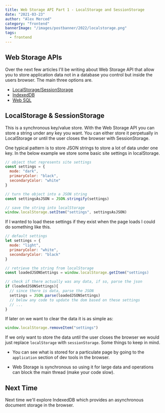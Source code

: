 ```yaml
---
title: Web Storage API Part 1 - LocalStorage and SessionStorage
date: "2021-03-23"
author: "Alex Merced"
category: "frontend"
bannerImage: "/images/postbanner/2022/localstorage.png"
tags:
  - frontend
---
```


## Web Storage APIs

Over the next few articles I'll be writing about Web Storage API that allow you to store application data not in a database you control but inside the users browser.  The main three options are.

- [LocalStorage/SessionStorage](https://developer.mozilla.org/en-US/docs/Web/API/Web_Storage_API)
- [IndexedDB](https://developer.mozilla.org/en-US/docs/Web/API/IndexedDB_API)
- [Web SQL](https://www.geeksforgeeks.org/what-is-web-sql/)

## LocalStorage & SessionStorage

This is a synchronous key/value store. With the Web Storage API you can store a string under any key you want. You can either store it perpetually in LocalStorage or until the user closes the browser with SessionStorage.

One typical pattern is to store JSON strings to store a lot of data under one key. In the below example we store some basic site settings in localStorage.

```js
// object that represents site settings
const settings = {
  mode: "dark",
  primaryColor: "black",
  secondaryColor: "white"
}

// turn the object into a JSON string
const settingsAsJSON = JSON.stringify(settings)

// save the string into localStorage
window.localStorage.setItem("settings", settingsAsJSON)
```
If I wanted to load these settings if they exist when the page loads I could do something like this.

```js
// default settings
let settings = {
  mode: "light",
  primaryColor: "white",
  secondaryColor: "black"
}

// retrieve the string from localStorage
const loadedJSONSettings = window.localStorage.getItem("settings)

// check if there actually was any data, if so, parse the json
if (loadedJSONSettings){
  // since there is data, parse the JSON
  settings = JSON.parse(loadedJSONSettings)
  // below any code to update the dom based on these settings
  // ...
}

```

If later on we want to clear the data it is as simple as:

```js
window.localStorage.removeItem("settings")
```

If we only want to store the data until the user closes the browser we would just replace `localStorage` with `sessionStorage`. Some things to keep in mind.

- You can see what is stored for a particulate page by going to the `application` section of dev tools in the browser.

- Web Storage is synchronous so using it for large data and operations can block the main thread (make your code slow).

## Next Time

Next time we'll explore IndexedDB which provides an asynchronous document storage in the browser.